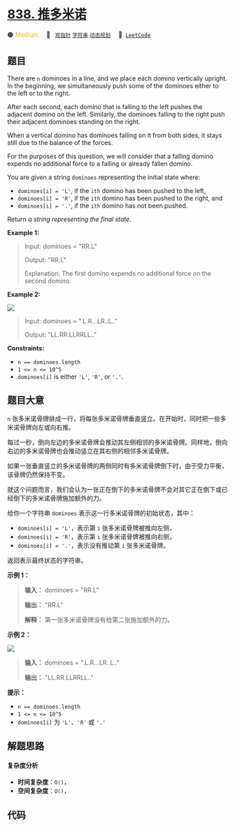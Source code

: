 # [838. 推多米诺](https://leetcode.com/problems/push-dominoes)

🟠 <font color=#ffb800>Medium</font>&emsp; 🔖&ensp; [`双指针`](/outline/tag/two-pointers.md) [`字符串`](/outline/tag/string.md) [`动态规划`](/outline/tag/dynamic-programming.md)&emsp; 🔗&ensp;[`LeetCode`](https://leetcode.com/problems/push-dominoes)

## 题目

There are `n` dominoes in a line, and we place each domino vertically upright.
In the beginning, we simultaneously push some of the dominoes either to the
left or to the right.

After each second, each domino that is falling to the left pushes the adjacent
domino on the left. Similarly, the dominoes falling to the right push their
adjacent dominoes standing on the right.

When a vertical domino has dominoes falling on it from both sides, it stays
still due to the balance of the forces.

For the purposes of this question, we will consider that a falling domino
expends no additional force to a falling or already fallen domino.

You are given a string `dominoes` representing the initial state where:

  * `dominoes[i] = 'L'`, if the `ith` domino has been pushed to the left,
  * `dominoes[i] = 'R'`, if the `ith` domino has been pushed to the right, and
  * `dominoes[i] = '.'`, if the `ith` domino has not been pushed.

Return _a string representing the final state_.



**Example 1:**

> Input: dominoes = "RR.L"
> 
> Output: "RR.L"
> 
> Explanation: The first domino expends no additional force on the second domino.

**Example 2:**

![](https://s3-lc-upload.s3.amazonaws.com/uploads/2018/05/18/domino.png)

> Input: dominoes = ".L.R...LR..L.."
> 
> Output: "LL.RR.LLRRLL.."

**Constraints:**

  * `n == dominoes.length`
  * `1 <= n <= 10^5`
  * `dominoes[i]` is either `'L'`, `'R'`, or `'.'`.


## 题目大意

`n` 张多米诺骨牌排成一行，将每张多米诺骨牌垂直竖立。在开始时，同时把一些多米诺骨牌向左或向右推。

每过一秒，倒向左边的多米诺骨牌会推动其左侧相邻的多米诺骨牌。同样地，倒向右边的多米诺骨牌也会推动竖立在其右侧的相邻多米诺骨牌。

如果一张垂直竖立的多米诺骨牌的两侧同时有多米诺骨牌倒下时，由于受力平衡， 该骨牌仍然保持不变。

就这个问题而言，我们会认为一张正在倒下的多米诺骨牌不会对其它正在倒下或已经倒下的多米诺骨牌施加额外的力。

给你一个字符串 `dominoes` 表示这一行多米诺骨牌的初始状态，其中：

  * `dominoes[i] = 'L'`，表示第 `i` 张多米诺骨牌被推向左侧，
  * `dominoes[i] = 'R'`，表示第 `i` 张多米诺骨牌被推向右侧，
  * `dominoes[i] = '.'`，表示没有推动第 `i` 张多米诺骨牌。

返回表示最终状态的字符串。



**示例 1：**

> 
> 
> 
> 
> 
> **输入：** dominoes = "RR.L"
> 
> **输出：** "RR.L"
> 
> **解释：** 第一张多米诺骨牌没有给第二张施加额外的力。
> 
> 

**示例 2：**

![](https://s3-lc-upload.s3.amazonaws.com/uploads/2018/05/18/domino.png)

> 
> 
> 
> 
> 
> **输入：** dominoes = ".L.R...LR..L.."
> 
> **输出：** "LL.RR.LLRRLL.."
> 
> 



**提示：**

  * `n == dominoes.length`
  * `1 <= n <= 10^5`
  * `dominoes[i]` 为 `'L'`、`'R'` 或 `'.'`


## 解题思路

#### 复杂度分析

- **时间复杂度**：`O()`，
- **空间复杂度**：`O()`，

## 代码

```javascript

```